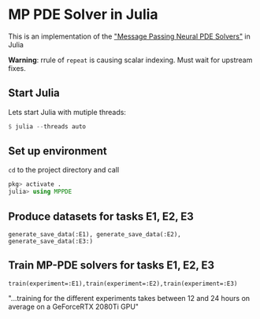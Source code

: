 # MP PDE Solver in Julia

This is an implementation of the ["Message Passing Neural PDE Solvers"](https://github.com/brandstetter-johannes/MP-Neural-PDE-Solvers) in Julia

**Warning**: rrule of `repeat` is causing scalar indexing. Must wait for upstream fixes.

## Start Julia
Lets start Julia with mutiple threads:

```julia
$ julia --threads auto
```
## Set up environment
`cd` to the project directory and call

```julia
pkg> activate .
julia> using MPPDE
```

## Produce datasets for tasks E1, E2, E3
`generate_save_data(:E1), generate_save_data(:E2), generate_save_data(:E3:)`

## Train MP-PDE solvers for tasks E1, E2, E3
`train(experiment=:E1),train(experiment=:E2),train(experiment=:E3)`

"...training for the different experiments takes between 12 and 24 hours on average on a GeForceRTX 2080Ti GPU"

